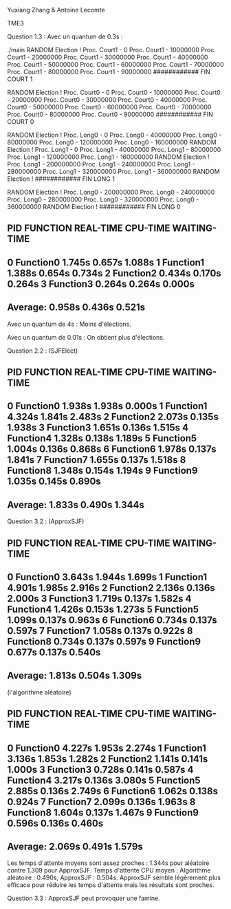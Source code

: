 Yuxiang Zhang & Antoine Lecomte

TME3

Question 1.3 :
Avec un quantum de 0.3s :

./main
RANDOM Election !
Proc. Court1 - 0
Proc. Court1 - 10000000
Proc. Court1 - 20000000
Proc. Court1 - 30000000
Proc. Court1 - 40000000
Proc. Court1 - 50000000
Proc. Court1 - 60000000
Proc. Court1 - 70000000
Proc. Court1 - 80000000
Proc. Court1 - 90000000
############ FIN COURT 1

RANDOM Election !
Proc. Court0 - 0
Proc. Court0 - 10000000
Proc. Court0 - 20000000
Proc. Court0 - 30000000
Proc. Court0 - 40000000
Proc. Court0 - 50000000
Proc. Court0 - 60000000
Proc. Court0 - 70000000
Proc. Court0 - 80000000
Proc. Court0 - 90000000
############ FIN COURT 0

RANDOM Election !
Proc. Long0 - 0
Proc. Long0 - 40000000
Proc. Long0 - 80000000
Proc. Long0 - 120000000
Proc. Long0 - 160000000
RANDOM Election !
Proc. Long1 - 0
Proc. Long1 - 40000000
Proc. Long1 - 80000000
Proc. Long1 - 120000000
Proc. Long1 - 160000000
RANDOM Election !
Proc. Long1 - 200000000
Proc. Long1 - 240000000
Proc. Long1 - 280000000
Proc. Long1 - 320000000
Proc. Long1 - 360000000
RANDOM Election !
############ FIN LONG 1

RANDOM Election !
Proc. Long0 - 200000000
Proc. Long0 - 240000000
Proc. Long0 - 280000000
Proc. Long0 - 320000000
Proc. Long0 - 360000000
RANDOM Election !
############ FIN LONG 0

PID	FUNCTION	REAL-TIME	CPU-TIME	WAITING-TIME
--------------------------------------------------------------------
0	Function0	1.745s		0.657s		1.088s
1	Function1	1.388s		0.654s		0.734s
2	Function2	0.434s		0.170s		0.264s
3	Function3	0.264s		0.264s		0.000s
--------------------------------------------------------------------
Average:		0.958s		0.436s		0.521s
--------------------------------------------------------------------

Avec un quantum de 4s :
Moins d'élections.

Avec un quantum de 0.01s :
On obtient plus d'élections.


Question 2.2 : (SJFElect)

PID	FUNCTION	REAL-TIME	CPU-TIME	WAITING-TIME
--------------------------------------------------------------------
0	Function0	1.938s		1.938s		0.000s
1	Function1	4.324s		1.841s		2.483s
2	Function2	2.073s		0.135s		1.938s
3	Function3	1.651s		0.136s		1.515s
4	Function4	1.328s		0.138s		1.189s
5	Function5	1.004s		0.136s		0.868s
6	Function6	1.978s		0.137s		1.841s
7	Function7	1.655s		0.137s		1.518s
8	Function8	1.348s		0.154s		1.194s
9	Function9	1.035s		0.145s		0.890s
--------------------------------------------------------------------
Average:		1.833s		0.490s		1.344s
--------------------------------------------------------------------


Question 3.2 : (ApproxSJF)

PID	FUNCTION	REAL-TIME	CPU-TIME	WAITING-TIME
--------------------------------------------------------------------
0	Function0	3.643s		1.944s		1.699s
1	Function1	4.901s		1.985s		2.916s
2	Function2	2.136s		0.136s		2.000s
3	Function3	1.719s		0.137s		1.582s
4	Function4	1.426s		0.153s		1.273s
5	Function5	1.099s		0.137s		0.963s
6	Function6	0.734s		0.137s		0.597s
7	Function7	1.058s		0.137s		0.922s
8	Function8	0.734s		0.137s		0.597s
9	Function9	0.677s		0.137s		0.540s
--------------------------------------------------------------------
Average:		1.813s		0.504s		1.309s
--------------------------------------------------------------------


(l'algorithme aléatoire)

PID	FUNCTION	REAL-TIME	CPU-TIME	WAITING-TIME
--------------------------------------------------------------------
0	Function0	4.227s		1.953s		2.274s
1	Function1	3.136s		1.853s		1.282s
2	Function2	1.141s		0.141s		1.000s
3	Function3	0.728s		0.141s		0.587s
4	Function4	3.217s		0.136s		3.080s
5	Function5	2.885s		0.136s		2.749s
6	Function6	1.062s		0.138s		0.924s
7	Function7	2.099s		0.136s		1.963s
8	Function8	1.604s		0.137s		1.467s
9	Function9	0.596s		0.136s		0.460s
--------------------------------------------------------------------
Average:		2.069s		0.491s		1.579s
--------------------------------------------------------------------


Les temps d'attente moyens sont assez proches : 1.344s pour aléatoire contre 1.309 pour ApproxSJF.
Temps d'attente CPU moyen : Algorithme aléatoire : 0.490s, ApproxSJF : 0.504s.
ApproxSJF semble légèrement plus efficace pour réduire les temps d'attente mais les résultats sont proches.


Question 3.3 :
ApproxSJF peut provoquer une famine.